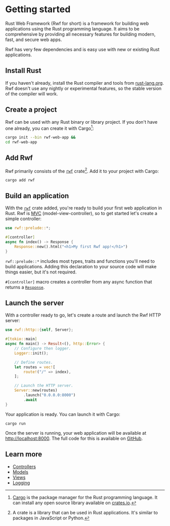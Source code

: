 # Getting started

Rust Web Framework (Rwf for short) is a framework for building web applications using the Rust programming language. It aims to be comprehensive by providing all necessary features for building modern, fast, and secure web apps.

Rwf has very few dependencies and is easy use with new or existing Rust applications.

## Install Rust

If you haven't already, install the Rust compiler and tools from [rust-lang.org](https://rust-lang.org). Rwf doesn't use any nightly or experimental features,
so the stable version of the compiler will work.

## Create a project

Rwf can be used with any Rust binary or library project. If you don't have one already, you can create it with Cargo[^1]:

```bash
cargo init --bin rwf-web-app &&
cd rwf-web-app
```

[^1]: [Cargo](https://doc.rust-lang.org/cargo/) is the package manager for the Rust programming language. It can install any open source library available on [crates.io](https://crates.io).

## Add Rwf

Rwf primarily consists of the [`rwf`](https://crates.io/crates/rwf) crate[^2]. Add it to your project with Cargo:

```
cargo add rwf
```

[^2]: A crate is a library that can be used in Rust applications. It's similar to packages in JavaScript or Python.

## Build an application

With the [`rwf`](https://crates.io/crates/rwf) crate added, you're ready to build your first web application in Rust.
Rwf is [MVC](https://en.wikipedia.org/wiki/Model%E2%80%93view%E2%80%93controller) (model-view-controller),
so to get started let's create a simple controller:

```rust
use rwf::prelude::*;

#[controller]
async fn index() -> Response {
    Response::new().html("<h1>My first Rwf app!</h1>")
}
```

`rwf::prelude::*` includes most types, traits and functions you'll need to build applications.
Adding this declaration to your source code will make things easier, but it's not required.

`#[controller]` macro creates a controller from any async function that returns a [`Response`](controllers/response.md).

## Launch the server

With a controller ready to go, let's create a route and launch the Rwf HTTP server:

```rust
use rwf::http::{self, Server};

#[tokio::main]
async fn main() -> Result<(), http::Error> {
    // Configure then logger.
    Logger::init();

    // Define routes.
    let routes = vec![
        route!("/" => index),
    ];

    // Launch the HTTP server.
    Server::new(routes)
        .launch("0.0.0.0:8000")
        .await
}
```

Your application is ready. You can launch it with Cargo:

```
cargo run
```

Once the server is running, your web application will be available at [http://localhost:8000](http://localhost:8000). The full code for this is available on [GitHub](https://github.com/levkk/rwf/tree/main/examples/quick-start).

## Learn more

- [Controllers](controllers/index.md)
- [Models](models/index.md)
- [Views](views/index.md)
- [Logging](logging.md)
